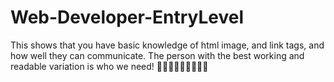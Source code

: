 # Web-Developer-EntryLevel
This shows that you have  basic knowledge of html image, and link tags, and how well they can communicate.
The person with the best working and readable variation is who we need! 🤗🤗🤗🤗🤗🤗🤗🤗🤗
